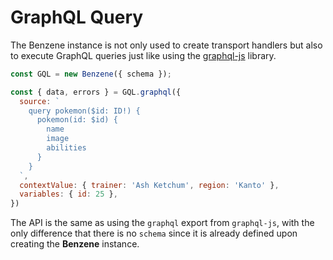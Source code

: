# GraphQL Query

The Benzene instance is not only used to create transport handlers but also to execute GraphQL queries just like using the [graphql-js](https://github.com/graphql/graphql-js) library.

```js
const GQL = new Benzene({ schema });

const { data, errors } = GQL.graphql({
  source: `
    query pokemon($id: ID!) {
      pokemon(id: $id) {
        name
        image
        abilities
      }
    }
  `,
  contextValue: { trainer: 'Ash Ketchum', region: 'Kanto' },
  variables: { id: 25 },
})
```

The API is the same as using the `graphql` export from `graphql-js`, with the only difference that there is no `schema` since it is already defined upon creating the **Benzene** instance.